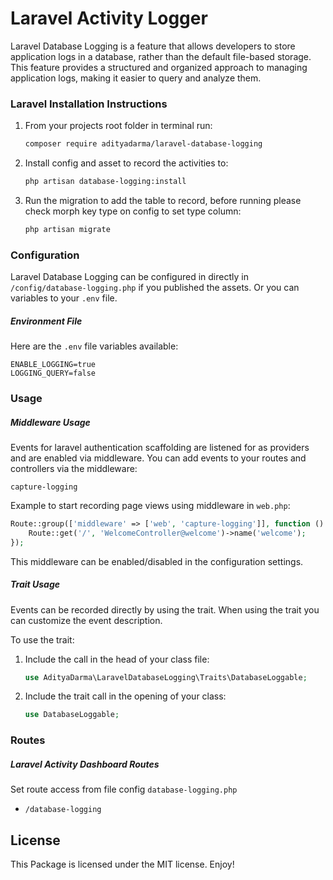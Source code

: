 # Laravel Activity Logger
Laravel Database Logging is a feature that allows developers to store application logs in a database, rather than the default file-based storage. This feature provides a structured and organized approach to managing application logs, making it easier to query and analyze them.

### Laravel Installation Instructions
1. From your projects root folder in terminal run:

   ```bash
   composer require adityadarma/laravel-database-logging
   ```

2. Install config and asset to record the activities to:

   ```bash
   php artisan database-logging:install
   ```

3. Run the migration to add the table to record, before running please check morph key type on config to set type column:

   ```bash
   php artisan migrate
   ```

### Configuration
Laravel Database Logging can be configured in directly in `/config/database-logging.php` if you published the assets.
Or you can variables to your `.env` file.


##### Environment File
Here are the `.env` file variables available:

```dotenv
ENABLE_LOGGING=true
LOGGING_QUERY=false
```

### Usage

##### Middleware Usage
Events for laravel authentication scaffolding are listened for as providers and are enabled via middleware.
You can add events to your routes and controllers via the middleware:

```
capture-logging
```

Example to start recording page views using middleware in `web.php`:

```php
Route::group(['middleware' => ['web', 'capture-logging']], function () {
    Route::get('/', 'WelcomeController@welcome')->name('welcome');
});
```

This middleware can be enabled/disabled in the configuration settings.

##### Trait Usage
Events can be recorded directly by using the trait.
When using the trait you can customize the event description.

To use the trait:
1. Include the call in the head of your class file:

    ```php
    use AdityaDarma\LaravelDatabaseLogging\Traits\DatabaseLoggable;
    ```

2. Include the trait call in the opening of your class:

    ```php
    use DatabaseLoggable;
    ```

### Routes

##### Laravel Activity Dashboard Routes

Set route access from file config `database-logging.php` 

* ```/database-logging```

## License

This Package is licensed under the MIT license. Enjoy!
